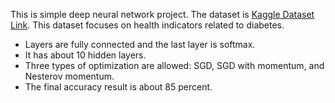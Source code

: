 This is simple deep neural network project.
The dataset is [Kaggle Dataset Link](https://www.kaggle.com/datasets/alexteboul/diabetes-health-indicators-dataset). This dataset focuses on health indicators related to diabetes.

* Layers are fully connected and the last layer is softmax.
* It has about 10 hidden layers.
* Three types of optimization are allowed: SGD, SGD with momentum, and Nesterov momentum.
* The final accuracy result is about 85 percent.
